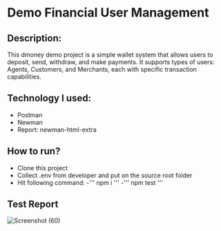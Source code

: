 # Demo Financial User Management
## Description: 
This dmoney demo project is a simple wallet system that allows users to deposit, send, withdraw, and make payments. It supports types of users: Agents, Customers, and Merchants, each with specific transaction capabilities. 
## Technology I used:
 - Postman
 - Newman
 - Report: newman-html-extra
## How to run?
 - Clone this project
 - Collect .env from developer and put on the source root folder
 - Hit following command:
   -''' npm i '''
   -''' npm test '''
## Test Report
![Screenshot (60)](https://github.com/user-attachments/assets/7d714afe-f1b2-4518-9b08-524c6747b68e)
